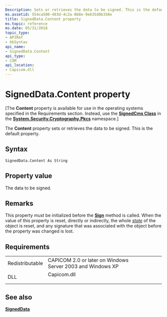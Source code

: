 ```yaml
---
Description: Sets or retrieves the data to be signed. This is the default property.
ms.assetid: 554ca500-403d-4c2a-868e-9e635d0b358e
title: SignedData.Content property
ms.topic: reference
ms.date: 05/31/2018
topic_type:
- APIRef
- kbSyntax
api_name:
- SignedData.Content
api_type:
- COM
api_location:
- Capicom.dll
---
```


# SignedData.Content property

\[The **Content** property is available for use in the operating systems specified in the Requirements section. Instead, use the [**SignedCms Class**](/dotnet/api/system.security.cryptography.pkcs.signedcms?view=dotnet-plat-ext-3.1) in the [**System.Security.Cryptography.Pkcs**](/dotnet/api/system.security.cryptography.pkcs?view=dotnet-plat-ext-3.1) namespace.\]

The **Content** property sets or retrieves the data to be signed. This is the default property.

## Syntax


```VB
SignedData.Content As String
```



## Property value

The data to be signed.

## Remarks

This property must be initialized before the [**Sign**](signeddata-sign.md) method is called. When the value of this property is reset, directly or indirectly, the whole [*state*](../secgloss/s-gly.md) of the object is reset, and any signature that was associated with the object before the property was changed is lost.

## Requirements



|                            |                                                                                        |
|----------------------------|----------------------------------------------------------------------------------------|
| Redistributable<br/> | CAPICOM 2.0 or later on Windows Server 2003 and Windows XP<br/>                  |
| DLL<br/>             | <dl> <dt>Capicom.dll</dt> </dl> |



## See also

<dl> <dt>

[**SignedData**](signeddata.md)
</dt> </dl>

 

 